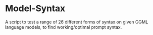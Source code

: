 # Model-Syntax
A script to test a range of 26 different forms of syntax on given GGML language models, to find working/optimal prompt syntax.
